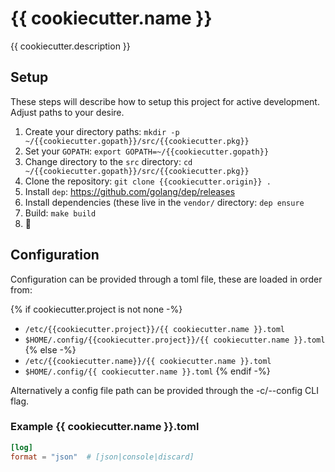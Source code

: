 # {{ cookiecutter.name }}

{{ cookiecutter.description }}

## Setup

These steps will describe how to setup this project for active development. Adjust paths to your desire.

1. Create your directory paths: `mkdir -p ~/{{cookiecutter.gopath}}/src/{{cookiecutter.pkg}}`
2. Set your `GOPATH`: `export GOPATH=~/{{cookiecutter.gopath}}`
3. Change directory to the `src` directory: `cd ~/{{cookiecutter.gopath}}/src/{{cookiecutter.pkg}}`
4. Clone the repository: `git clone {{cookiecutter.origin}} .`
5. Install `dep`: https://github.com/golang/dep/releases
6. Install dependencies (these live in the `vendor/` directory: `dep ensure`
7. Build: `make build`
8. 🍻

## Configuration

Configuration can be provided through a toml file, these are loaded
in order from:

{% if cookiecutter.project is not none -%}
- `/etc/{{cookiecutter.project}}/{{ cookiecutter.name }}.toml`
- `$HOME/.config/{{cookiecutter.project}}/{{ cookiecutter.name }}.toml`
{% else -%}
- `/etc/{{cookiecutter.name}}/{{ cookiecutter.name }}.toml`
- `$HOME/.config/{{ cookiecutter.name }}.toml`
{% endif -%}

Alternatively a config file path can be provided through the
-c/--config CLI flag.

### Example {{ cookiecutter.name }}.toml
```toml
[log]
format = "json"  # [json|console|discard]
```
